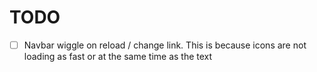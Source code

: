 # TODO

- [ ] Navbar wiggle on reload / change link. This is because icons are not
      loading as fast or at the same time as the text
